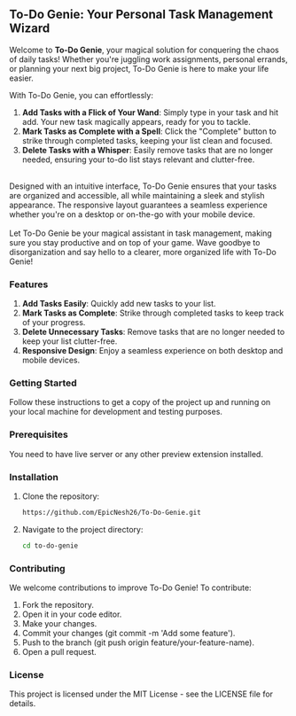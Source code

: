 ## To-Do Genie: Your Personal Task Management Wizard
Welcome to **To-Do Genie**, your magical solution for conquering the chaos of daily tasks! Whether you're juggling work assignments, personal errands, or planning your next big project, To-Do Genie is here to make your life easier.

With To-Do Genie, you can effortlessly:

1. **Add Tasks with a Flick of Your Wand**: Simply type in your task and hit add. Your new task magically appears, ready for you to tackle.
2. **Mark Tasks as Complete with a Spell**: Click the "Complete" button to strike through completed tasks, keeping your list clean and focused.
3. **Delete Tasks with a Whisper**: Easily remove tasks that are no longer needed, ensuring your to-do list stays relevant and clutter-free.
<br>
Designed with an intuitive interface, To-Do Genie ensures that your tasks are organized and accessible, all while maintaining a sleek and stylish appearance. The responsive layout guarantees a seamless experience whether you're on a desktop or on-the-go with your mobile device.<br>
<br>
Let To-Do Genie be your magical assistant in task management, making sure you stay productive and on top of your game. Wave goodbye to disorganization and say hello to a clearer, more organized life with To-Do Genie!

### Features
1. **Add Tasks Easily**: Quickly add new tasks to your list.
2. **Mark Tasks as Complete**: Strike through completed tasks to keep track of your progress.
3. **Delete Unnecessary Tasks**: Remove tasks that are no longer needed to keep your list clutter-free.
4. **Responsive Design**: Enjoy a seamless experience on both desktop and mobile devices.

### Getting Started
Follow these instructions to get a copy of the project up and running on your local machine for development and testing purposes. <br>

### Prerequisites
You need to have live server or any other preview extension installed.

### Installation
1. Clone the repository: <br>
   ```sh
   https://github.com/EpicNesh26/To-Do-Genie.git
   ```
3. Navigate to the project directory: <br>
   ```sh
   cd to-do-genie
   ```

### Contributing
We welcome contributions to improve To-Do Genie! To contribute:

1. Fork the repository.
2. Open it in your code editor.
3. Make your changes.
4. Commit your changes (git commit -m 'Add some feature').
5. Push to the branch (git push origin feature/your-feature-name).
6. Open a pull request.

### License
This project is licensed under the MIT License - see the LICENSE file for details.

